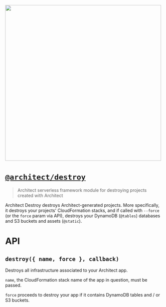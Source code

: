 [<img src="https://s3-us-west-2.amazonaws.com/arc.codes/architect-logo-500b@2x.png" width=500>](https://www.npmjs.com/package/@architect/create)

# [`@architect/destroy`](https://www.npmjs.com/package/@architect/destroy)

> Architect serverless framework module for destroying projects created with Architect

Architect Destroy destroys Architect-generated projects. More specifically, it destroys your projects' CloudFormation stacks, and if called with `--force` (or the `force` param via API), destroys your DynamoDB (`@tables`) databases and S3 buckets and assets (`@static`).


# API

## `destroy({ name, force }, callback)`

Destroys all infrastructure associated to your Architect app.

`name`, the CloudFormation stack name of the app in question, must be passed.

`force` proceeds to destroy your app if it contains DynamoDB tables and / or S3 buckets.
